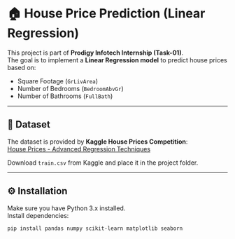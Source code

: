 # 🏠 House Price Prediction (Linear Regression)

This project is part of **Prodigy Infotech Internship (Task-01)**.  
The goal is to implement a **Linear Regression model** to predict house prices based on:

- Square Footage (`GrLivArea`)
- Number of Bedrooms (`BedroomAbvGr`)
- Number of Bathrooms (`FullBath`)

---

## 📂 Dataset
The dataset is provided by **Kaggle House Prices Competition**:  
[House Prices - Advanced Regression Techniques](https://www.kaggle.com/c/house-prices-advanced-regression-techniques/data)

Download `train.csv` from Kaggle and place it in the project folder.

---

## ⚙️ Installation
Make sure you have Python 3.x installed.  
Install dependencies:

```bash
pip install pandas numpy scikit-learn matplotlib seaborn

